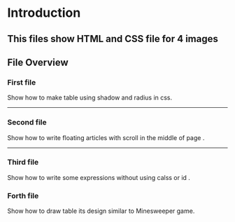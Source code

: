 # Introduction
This files show HTML and CSS file for 4 images 
---

## File Overview

### First file

Show how to make table using shadow and radius in css.

---

### Second file 
Show how to write floating articles with scroll in the middle of page .

----

### Third file

Show how to write some expressions without using calss or id .


### Forth file 

Show how to draw table its design similar to Minesweeper game.